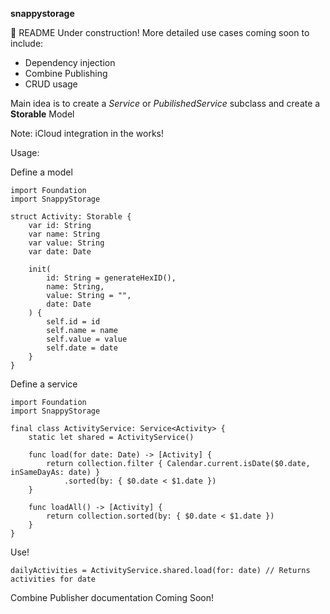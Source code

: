 **snappystorage**

🔨 README Under construction!
More detailed use cases coming soon to include:
- Dependency injection
- Combine Publishing
- CRUD usage

Main idea is to create a *Service* or *PubilishedService* subclass and create a **Storable** Model

Note: iCloud integration in the works!

Usage:

Define a model

```
import Foundation
import SnappyStorage

struct Activity: Storable {
    var id: String
    var name: String
    var value: String
    var date: Date
    
    init(
        id: String = generateHexID(),
        name: String,
        value: String = "",
        date: Date
    ) {
        self.id = id
        self.name = name
        self.value = value
        self.date = date
    }
}
```

Define a service

```
import Foundation
import SnappyStorage

final class ActivityService: Service<Activity> {
    static let shared = ActivityService()
    
    func load(for date: Date) -> [Activity] {
        return collection.filter { Calendar.current.isDate($0.date, inSameDayAs: date) }
            .sorted(by: { $0.date < $1.date })
    }
    
    func loadAll() -> [Activity] {
        return collection.sorted(by: { $0.date < $1.date })
    }
}
```

Use!

```
dailyActivities = ActivityService.shared.load(for: date) // Returns activities for date
```

Combine Publisher documentation
Coming Soon!
